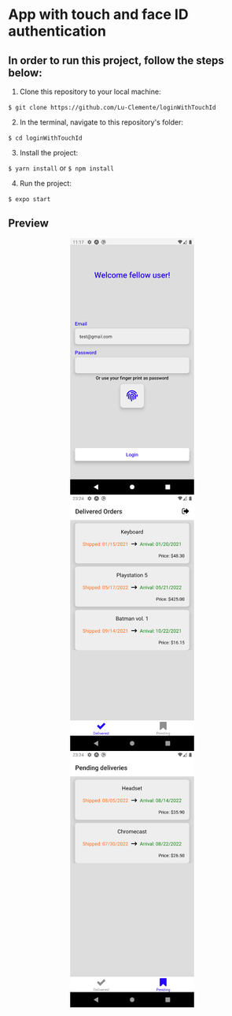 # App with touch and face ID authentication

## In order to run this project, follow the steps below:

1. Clone this repository to your local machine:

`$ git clone https://github.com/Lu-Clemente/loginWithTouchId`

2. In the terminal, navigate to this repository's folder:

`$ cd loginWithTouchId`

3. Install the project:

`$ yarn install` or `$ npm install`

4. Run the project:

`$ expo start`

## Preview

<p align="center">
 <img align="center" height="520px" src="https://github.com/Lu-Clemente/loginWithTouchId/blob/main/src/assets/images/loginScreen.png">
 <img align="center" height="520px" src="https://github.com/Lu-Clemente/loginWithTouchId/blob/main/src/assets/images/tabOne.png">
 <img align="center" height="520px" src="https://github.com/Lu-Clemente/loginWithTouchId/blob/main/src/assets/images/tabTwo.png">
</p>
